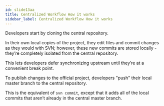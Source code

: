 ```yaml
---
id: slide13aa
title: Centralized Workflow How it works
sidebar_label: Centralized Workflow How it works
---
```



<!--
![xxx](https://raw.githubusercontent.com/ChickenKyiv/awesome-git-article/master/img/merge/simple-git-flow.png)


## How it works -->

Developers start by cloning the central repository.

In their own local copies of the project, they edit files and commit changes as they would with SVN; however, these new commits are stored locally - they’re completely isolated from the central repository.

This lets developers defer synchronizing upstream until they’re at a convenient break point.

To publish changes to the official project, developers "push" their local master branch to the central repository.

This is the equivalent of `svn commit`, except that it adds all of the local commits that aren’t already in the central master branch.
